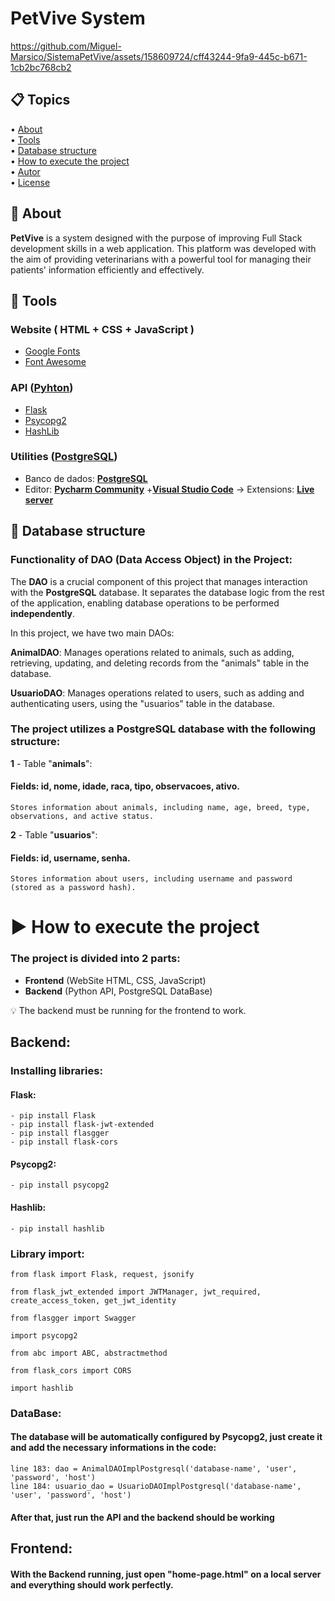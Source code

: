 <h1>
    PetVive System
</h1>

https://github.com/Miguel-Marsico/SistemaPetVive/assets/158609724/cff43244-9fa9-445c-b671-1cb2bc768cb2

 ## 📋 Topics
<div>
 • <a href="#-about">About</a> </br>
 • <a href="#-tools">Tools</a> </br>
 • <a href="#-database-structure">Database structure</a> </br>
 • <a href="#-how-to-execute-the-project">How to execute the project</a> </br>
 • <a href="#-autor">Autor</a> </br>
 • <a href="#license">License</a></br>
</div>

## 📗 About

**PetVive** is a system designed with the purpose of improving Full Stack development skills in a web application. This platform was developed with the aim of providing veterinarians with a powerful tool for managing their patients' information efficiently and effectively.

## 🔧 Tools

### **Website** ( HTML + CSS + JavaScript )

- [Google Fonts](https://fonts.googleapis.com/css2?family=Gabarito:wght@400;500;600;700;800;900&display=swap)
- [Font Awesome](https://cdnjs.cloudflare.com/ajax/libs/font-awesome/4.7.0/css/font-awesome.min.cs)

### **API** ([Pyhton](https://www.python.org))

- [Flask](https://flask.palletsprojects.com/en/3.0.x/)
- [Psycopg2](https://www.psycopg.org/docs/)
- [HashLib](https://docs.python.org/3/library/hashlib.html)

### **Utilities** ([PostgreSQL](https://www.postgresql.org/docs/))

- Banco de dados: **[PostgreSQL](https://www.postgresql.org/docs/)**
- Editor: **[Pycharm Community](https://www.jetbrains.com/pt-br/pycharm/)** +**[Visual Studio Code](https://code.visualstudio.com/)** → Extensions: **[Live server](https://marketplace.visualstudio.com/items?itemName=ritwickdey.LiveServer)** 

## 📂 Database structure

### Functionality of DAO (Data Access Object) in the Project:

The **DAO** is a crucial component of this project that manages interaction with the **PostgreSQL** database. It separates the database logic from the rest of the application, enabling database operations to be performed **independently**.

In this project, we have two main DAOs:

**AnimalDAO**: Manages operations related to animals, such as adding, retrieving, updating, and deleting records from the "animals" table in the database.

**UsuarioDAO**: Manages operations related to users, such as adding and authenticating users, using the "usuarios" table in the database.

### The project utilizes a PostgreSQL database with the following structure:

**1** - Table "**animals**":

#### Fields: id, nome, idade, raca, tipo, observacoes, ativo.

    Stores information about animals, including name, age, breed, type, observations, and active status.
**2** - Table "**usuarios**":

#### Fields: id, username, senha.

    Stores information about users, including username and password (stored as a password hash).

# ▶ How to execute the project

### The project is divided into **2** parts:

 - **Frontend** (WebSite HTML, CSS, JavaScript)
 - **Backend** (Python API, PostgreSQL DataBase)
 
 💡 The backend must be running for the frontend to work.

## Backend:

### Installing libraries:

#### **Flask**:

    - pip install Flask
    - pip install flask-jwt-extended
    - pip install flasgger
    - pip install flask-cors

#### **Psycopg2**:
 
    - pip install psycopg2

#### **Hashlib**:

    - pip install hashlib

### Library import:

    from flask import Flask, request, jsonify

    from flask_jwt_extended import JWTManager, jwt_required, create_access_token, get_jwt_identity

    from flasgger import Swagger

    import psycopg2

    from abc import ABC, abstractmethod

    from flask_cors import CORS

    import hashlib

### DataBase:

#### The database will be **automatically** configured by **Psycopg2**, just create it and add the necessary informations in the code:

    line 183: dao = AnimalDAOImplPostgresql('database-name', 'user', 'password', 'host')
    line 184: usuario_dao = UsuarioDAOImplPostgresql('database-name', 'user', 'password', 'host')

#### After that, just run the **API** and the **backend** should be working

## Frontend:

#### With the **Backend running**, just open "**home-page.html**" on a **local server** and everything should work perfectly.
